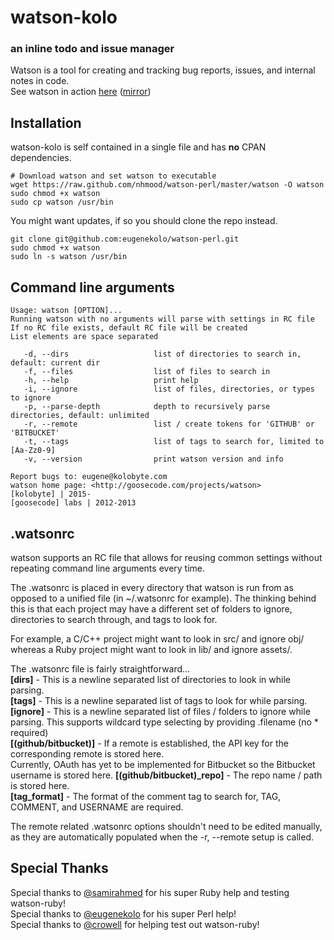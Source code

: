 # watson-kolo
### an inline todo and issue manager
Watson is a tool for creating and tracking bug reports, issues, and internal notes in code.    
See watson in action [here](http://goosecode.com/watson) ([mirror](http://nhmood.github.io/watson-perl))

## Installation
watson-kolo is self contained in a single file and has **no** CPAN dependencies.  
```
# Download watson and set watson to executable
wget https://raw.github.com/nhmood/watson-perl/master/watson -O watson
sudo chmod +x watson 
sudo cp watson /usr/bin
```
You might want updates, if so you should clone the repo instead.
```
git clone git@github.com:eugenekolo/watson-perl.git
sudo chmod +x watson 
sudo ln -s watson /usr/bin
```

## Command line arguments
```
Usage: watson [OPTION]...
Running watson with no arguments will parse with settings in RC file
If no RC file exists, default RC file will be created
List elements are space separated

   -d, --dirs                   list of directories to search in, default: current dir
   -f, --files                  list of files to search in
   -h, --help                   print help
   -i, --ignore                 list of files, directories, or types to ignore
   -p, --parse-depth            depth to recursively parse directories, default: unlimited
   -r, --remote                 list / create tokens for 'GITHUB' or 'BITBUCKET'
   -t, --tags                   list of tags to search for, limited to [Aa-Zz0-9]
   -v, --version                print watson version and info

Report bugs to: eugene@kolobyte.com
watson home page: <http://goosecode.com/projects/watson>
[kolobyte] | 2015-
[goosecode] labs | 2012-2013
```

## .watsonrc
watson supports an RC file that allows for reusing common settings without repeating command line arguments every time.  

The .watsonrc is placed in every directory that watson is run from as opposed to a unified file (in ~/.watsonrc for example). The thinking behind this is that each project may have a different set of folders to ignore, directories to search through, and tags to look for.  

For example, a C/C++ project might want to look in src/ and ignore obj/ whereas a Ruby project might want to look in lib/ and ignore assets/.  

The .watsonrc file is fairly straightforward...  
**[dirs]** - This is a newline separated list of directories to look in while parsing.  
**[tags]** - This is a newline separated list of tags to look for while parsing.  
**[ignore]** - This is a newline separated list of files / folders to ignore while parsing.
This supports wildcard type selecting by providing .filename (no * required)  
**[(github/bitbucket)]** - If a remote is established, the API key for the corresponding remote is stored here.  
Currently, OAuth has yet to be implemented for Bitbucket so the Bitbucket username is stored here.
**[(github/bitbucket)_repo]** - The repo name / path is stored here.  
**[tag_format]** - The format of the comment tag to search for, TAG, COMMENT, and USERNAME are required.

The remote related .watsonrc options shouldn't need to be edited manually, as they are automatically populated when the -r, --remote setup is called.

## Special Thanks
Special thanks to [@samirahmed](http://twitter.com/samirahmed) for his super Ruby help and testing watson-ruby!  
Special thanks to [@eugenekolo](http://twitter.com/eugenekolo) for his super Perl help!  
Special thanks to [@crowell](http://github.com/crowell) for helping test out watson-ruby!
